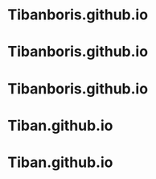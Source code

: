 # Tibanboris.github.io
# Tibanboris.github.io
# Tibanboris.github.io
# Tiban.github.io
# Tiban.github.io
